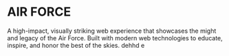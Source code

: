 # AIR FORCE

A high-impact, visually striking web experience that showcases the might and legacy of the Air Force. Built with modern web technologies to educate, inspire, and honor the best of the skies.
dehhd e
